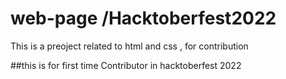 # web-page /Hacktoberfest2022
This is a preoject related to html and css , for contribution

##this is for first time Contributor in hacktoberfest 2022
